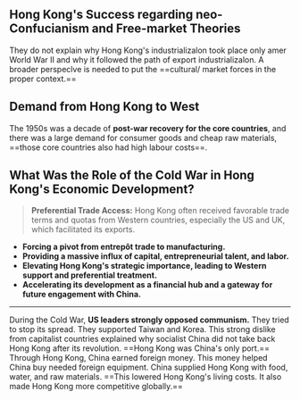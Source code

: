 ## Hong Kong's Success regarding neo-Confucianism and Free-market Theories

They do not explain why Hong Kong's industrializalon took place only amer World War II and why it followed the path of export industrializalon. A broader perspeclve is needed to put the ==cultural/ market forces in the proper context.==

## Demand from Hong Kong to West

The 1950s was a decade of **post-war recovery for the core countries**, and there was a large demand for consumer goods and cheap raw materials, ==those core countries also had high labour costs==.

## What Was the Role of the Cold War in Hong Kong's Economic Development?

> **Preferential Trade Access:** Hong Kong often received favorable trade terms and quotas from Western countries, especially the US and UK, which facilitated its exports.

- **Forcing a pivot from entrepôt trade to manufacturing.**
- **Providing a massive influx of capital, entrepreneurial talent, and labor.**
- **Elevating Hong Kong's strategic importance, leading to Western support and preferential treatment.**
- **Accelerating its development as a financial hub and a gateway for future engagement with China.**

---

During the Cold War, **US leaders strongly opposed communism.** They tried to stop its spread. They supported Taiwan and Korea. This strong dislike from capitalist countries explained why socialist China did not take back Hong Kong after its revolution. ==Hong Kong was China's only port.== Through Hong Kong, China earned foreign money. This money helped China buy needed foreign equipment. China supplied Hong Kong with food, water, and raw materials. ==This lowered Hong Kong's living costs. It also made Hong Kong more competitive globally.==

